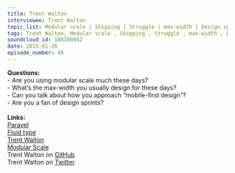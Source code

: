 ```yaml
--- 
title: Trent Walton
interviewee: Trent Walton
topic_list: Modular scale | Shipping | Struggle | max-width | Design sprints | Mobile-first design
tags: Trent Walton, Modular scale , Shipping , Struggle , max-width , Design sprints , Mobile-first design
soundcloud_id: 188180942
date: 2015-01-26
episode_number: 48
---
```

 
<p class="show_notes_display"><b>Questions:</b><br>- Are you using modular scale much these days?<br>- What’s the max-width you usually design for these days?<br>- Can you talk about how you approach “mobile-first design”?<br>- Are you a fan of design sprints?<br><br><b>Links:</b><br><a rel="nofollow" target="_blank" href="http://paravelinc.com/">Paravel</a><br><a rel="nofollow" target="_blank" href="http://trentwalton.com/2012/06/19/fluid-type/">Fluid type</a><br><a rel="nofollow" target="_blank" href="http://trentwalton.com/">Trent Walton</a><br><a rel="nofollow" target="_blank" href="http://alistapart.com/article/more-meaningful-typography">Modular Scale</a><br>Trent Walton on <a rel="nofollow" target="_blank" href="https://github.com/TrentWalton">GitHub</a><br>Trent Walton on <a rel="nofollow" target="_blank" href="https://twitter.com/trentwalton">Twitter</a><br><br><br></p>
